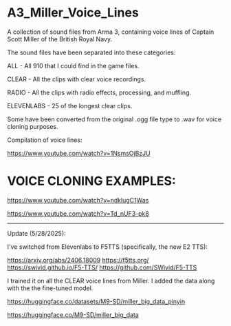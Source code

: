 # A3_Miller_Voice_Lines
A collection of sound files from Arma 3, containing voice lines of Captain Scott Miller of the British Royal Navy. 

The sound files have been separated into these categories:

ALL - All 910 that I could find in the game files.

CLEAR - All the clips with clear voice recordings.

RADIO - All the clips with radio effects, processing, and muffling.

ELEVENLABS - 25 of the longest clear clips.

Some have been converted from the original .ogg file type to .wav for voice cloning purposes.

Compilation of voice lines: 

https://www.youtube.com/watch?v=1NsmsOjBzJU

# VOICE CLONING EXAMPLES:

https://www.youtube.com/watch?v=ndklugC1Was

https://www.youtube.com/watch?v=Td_nUF3-pk8

---------------------------------------------

Update (5/28/2025):

I've switched from Elevenlabs to F5TTS (specifically, the new E2 TTS):

https://arxiv.org/abs/2406.18009
https://f5tts.org/
https://swivid.github.io/F5-TTS/
https://github.com/SWivid/F5-TTS

I trained it on all the CLEAR voice lines from Miller. 
I added the data along with the the fine-tuned model.

https://huggingface.co/datasets/M9-SD/miller_big_data_pinyin

https://huggingface.co/M9-SD/miller_big_data
